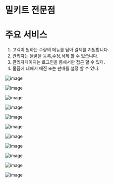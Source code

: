 # 밀키트 전문점

# 주요 서비스
1) 고객이 원하는 수량의 메뉴를 담아 결제를 지원합니다.
2) 관리자는 물품을 등록,수정,삭제 할 수 있습니다.
3) 관리자페이지는 로그인을 통해서만 접근 할 수 있다.
4) 물품에 대해서 매진 또는 판매를 설정 할 수 있다. 


![image](https://user-images.githubusercontent.com/80092311/147560777-6d82eb3f-3177-4f26-b2ea-e8c4c3c0da3d.png)

![image](https://user-images.githubusercontent.com/80092311/147560793-76c01e56-c4e7-4abc-ac43-405b2e063842.png)

![image](https://user-images.githubusercontent.com/80092311/147560808-a3b3ef12-bdd1-4c41-85e1-650b7c28ee98.png)

![image](https://user-images.githubusercontent.com/80092311/147560822-22be1e0d-7e7f-48f2-ad96-25cdfc899dd4.png)

![image](https://user-images.githubusercontent.com/80092311/147560841-80b9e5b3-386d-40fb-aab7-564023323dcb.png)

![image](https://user-images.githubusercontent.com/80092311/147560858-39df75d6-2dde-4311-8b06-999bd85ad139.png)

![image](https://user-images.githubusercontent.com/80092311/147560881-8dfce1c4-3d5d-4205-8af7-301a3d8a07d8.png)

![image](https://user-images.githubusercontent.com/80092311/147560907-c2632e9a-a030-496b-a8c8-7742b15181b2.png)

![image](https://user-images.githubusercontent.com/80092311/147560925-4b2c7b90-3301-485a-85c1-f667292a318d.png)

![image](https://user-images.githubusercontent.com/80092311/147560941-13e7e6e8-4342-46b2-964b-4c61c263226a.png)

![image](https://user-images.githubusercontent.com/80092311/147560951-06a334c3-df05-4774-acc7-0e147627bb0a.png)
